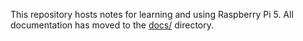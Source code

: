 This repository hosts notes for learning and using Raspberry Pi 5. All documentation has moved to the [docs/](docs/) directory.


